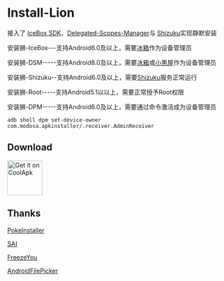 # Install-Lion
接入了 [IceBox SDK](https://github.com/heruoxin/IceBox-SDK)、[Delegated-Scopes-Manager](https://github.com/heruoxin/Delegated-Scopes-Manager)与 [Shizuku](https://github.com/RikkaApps/Shizuku)实现静默安装

安装狮-IceBox---支持Android6.0及以上，需要[冰箱](https://www.coolapk.com/apk/com.catchingnow.icebox)作为设备管理员

安装狮-DSM-----支持Android8.0及以上，需要[冰箱](https://www.coolapk.com/apk/com.catchingnow.icebox)或[小黑屋](https://www.coolapk.com/apk/web1n.stopapp)作为设备管理员

安装狮-Shizuku--支持Android6.0及以上，需要[Shizuku](https://www.coolapk.com/apk/moe.shizuku.privileged.api)服务正常运行

安装狮-Root-----支持Android5.1以以上，需要正常授予Root权限

安装狮-DPM-----支持Android6.0及以上，需要通过命令激活成为设备管理员

` adb shell dpm set-device-owner com.modosa.apkinstaller/.receiver.AdminReceiver `

## Download
[<img src="https://www.coolapk.com/static/images/header-logo.png"
     alt="Get it on CoolApk"
     height="80">](https://www.coolapk.com/apk/com.modosa.apkinstaller)

## Thanks


[PokeInstaller](https://github.com/bavelee/PokeInstaller)  

[SAI](https://github.com/Aefyr/SAI)  

[FreezeYou](https://github.com/Playhi/FreezeYou)

[AndroidFilePicker](https://github.com/rosuH/AndroidFilePicker)
